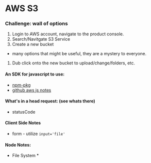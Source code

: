 # AWS S3

### Challenge: wall of options
1. Login to AWS account, navigate to the product console.
1. Search/Navitgate S3 Service
1. Create a new bucket 
  * many options that might be useful, they are a mystery to everyone.
1. Dub click onto the new bucket to upload/change/folders, etc.


#### An SDK for javascript to use: 
  - [npm-pkg](https://www.npmjs.com/package/aws-sdk)
  - [github aws js notes](https://github.com/awsdocs/aws-javascript-developer-guide-v2/blob/master/index.md)



#### What's in a head request: (see whats there)
  - statusCode


#### Client Side Notes
- form - utilize ```input='file'```

#### Node Notes:
- File System 
  * 